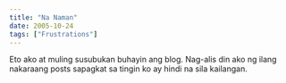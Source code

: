 ```yaml
---
title: "Na Naman"
date: 2005-10-24
tags: ["Frustrations"]
---
```


Eto ako at muling susubukan buhayin ang blog. Nag-alis din ako ng ilang nakaraang posts sapagkat sa tingin ko ay hindi na sila kailangan.